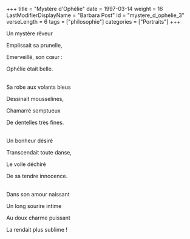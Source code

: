 +++
title = "Mystère d'Ophélie"
date = 1997-03-14
weight = 16
LastModifierDisplayName = "Barbara Post"
id = "mystere_d_ophelie_3"
verseLength = 6
tags = ["philosophie"]
categories = ["Portraits"]
+++

Un mystère rêveur

Emplissait sa prunelle,

Emerveillé, son cœur :

Ophélie était belle.

 \
Sa robe aux volants bleus

Dessinait mousselines,

Chamarré somptueux

De dentelles très fines.

 \
Un bonheur désiré

Transcendait toute danse,

Le voile déchiré

De sa tendre innocence.

 \
Dans son amour naissant

Un long sourire intime

Au doux charme puissant

La rendait plus sublime !
